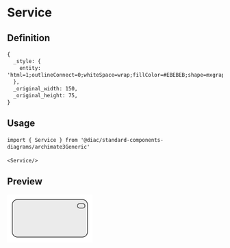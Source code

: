 # Service

## Definition

```
{
  _style: { 
    entity: 'html=1;outlineConnect=0;whiteSpace=wrap;fillColor=#EBEBEB;shape=mxgraph.archimate3.application;appType=serv;archiType=rounded',
  },
  _original_width: 150,
  _original_height: 75,
}
```

## Usage

```
import { Service } from '@diac/standard-components-diagrams/archimate3Generic'

<Service/>
```

## Preview

<img src="./service.png" width="200"/>
